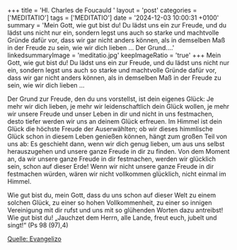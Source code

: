 +++
title = 'Hl. Charles de Foucauld  '
layout = 'post'
categories = ['MEDITATIO']
tags = ['MEDITATIO']
date = '2024-12-03 10:00:31 +0100'
summary = 'Mein Gott, wie gut bist du! Du lädst uns ein zur Freude, und du lädst uns nicht nur ein, sondern legst uns auch so starke und machtvolle Gründe dafür vor, dass wir gar nicht anders können, als in demselben Maß in der Freude zu sein, wie wir dich lieben ...             Der Grund....'
linkedsummaryImage = 'meditatio.jpg'
keepImageRatio = 'true'
+++
Mein Gott, wie gut bist du! Du lädst uns ein zur Freude, und du lädst uns nicht nur ein, sondern legst uns auch so starke und machtvolle Gründe dafür vor, dass wir gar nicht anders können, als in demselben Maß in der Freude zu sein, wie wir dich lieben ...
           
Der Grund zur Freude, den du uns vorstellst, ist dein eigenes Glück: Je mehr wir dich lieben, je mehr wir leidenschaftlich dein Glück wollen, je mehr wir unsere Freude und unser Leben in dir und nicht in uns festmachen, desto tiefer werden wir uns an deinem Glück erfreuen.<!--more--> Im Himmel ist dein Glück die höchste Freude der Auserwählten; ob wir dieses himmlische Glück schon in diesem Leben genießen können, hängt zum großen Teil von uns ab: Es geschieht dann, wenn wir dich genug lieben, um aus uns selbst herauszugehen und unsere ganze Freude in dir zu finden. Von dem Moment an, da wir unsere ganze Freude in dir festmachen, werden wir glücklich sein, schon auf dieser Erde! Wenn wir nicht unsere ganze Freude in dir festmachen würden, wären wir nicht vollkommen glücklich, nicht einmal im Himmel.
 
Wie gut bist du, mein Gott, dass du uns schon auf dieser Welt zu einem solchen Glück, zu einer so hohen Vollkommenheit, zu einer so innigen Vereinigung mit dir rufst und uns mit so glühenden Worten dazu antreibst! Wie gut bist du! „Jauchzet dem Herrn, alle Lande, freut euch, jubelt und singt!“ (Ps 98 (97),4)
 
 


[Quelle: Evangelizo](https://evangeliumtagfuertag.org/DE/gospel)

